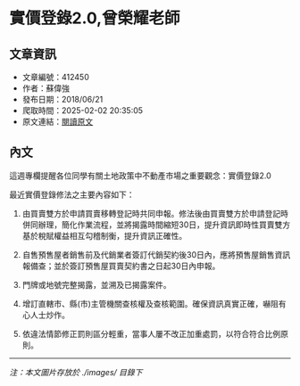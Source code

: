 # 實價登錄2.0,曾榮耀老師

## 文章資訊
- 文章編號：412450
- 作者：蘇偉強
- 發布日期：2018/06/21
- 爬取時間：2025-02-02 20:35:05
- 原文連結：[閱讀原文](https://real-estate.get.com.tw/Columns/detail.aspx?no=412450)

## 內文
這週專欄提醒各位同學有關土地政策中不動產市場之重要觀念：實價登錄2.0

最近實價登錄修法之主要內容如下：

1. 由買賣雙方於申請買賣移轉登記時共同申報。修法後由買賣雙方於申請登記時併同辦理，簡化作業流程，並將揭露時間縮短30日，提升資訊即時性買賣雙方基於稅賦權益相互勾稽制衡，提升資訊正確性。

2. 自售預售屋者銷售前及代銷業者簽訂代銷契約後30日內，應將預售屋銷售資訊報備查；並於簽訂預售屋買賣契約書之日起30日內申報。

3. 門牌或地號完整揭露，並溯及已揭露案件。

4. 增訂直轄市、縣(市)主管機關查核權及查核範圍。確保資訊真實正確，嚇阻有心人士炒作。

5. 依違法情節修正罰則區分輕重，當事人屢不改正加重處罰，以符合符合比例原則。

---
*注：本文圖片存放於 ./images/ 目錄下*
